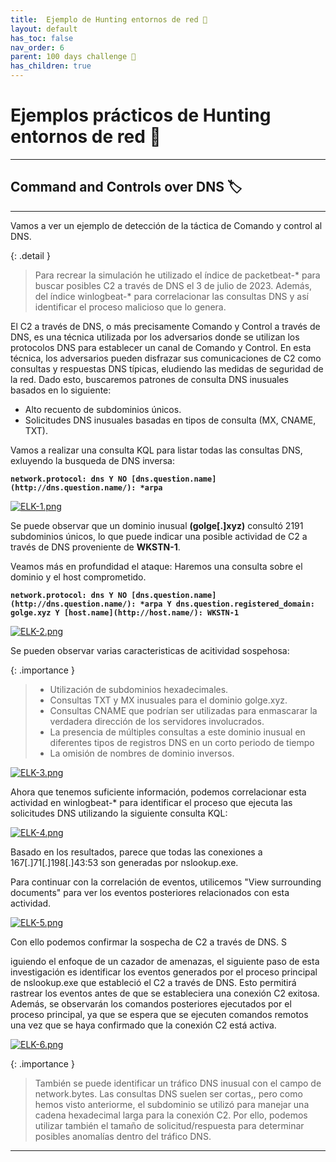 ```yaml
---
title:  Ejemplo de Hunting entornos de red 🥋
layout: default
has_toc: false
nav_order: 6
parent: 100 days challenge 🗻
has_children: true
---
```

# Ejemplos prácticos de Hunting entornos de red 🥋
---

## Command and Controls over DNS 🏷️
---

Vamos a ver un ejemplo de detección de la táctica de Comando y control al DNS.

{: .detail }
>Para recrear la simulación he utilizado el índice de packetbeat-* para buscar posibles C2 a través de DNS el 3 de julio de 2023. Además, del índice winlogbeat-* para correlacionar las consultas DNS y así identificar el proceso malicioso que lo genera. 

El C2 a través de DNS, o más precisamente Comando y Control a través de DNS, es una técnica utilizada por los adversarios donde se utilizan los protocolos DNS para establecer un canal de Comando y Control. En esta técnica, los adversarios pueden disfrazar sus comunicaciones de C2 como consultas y respuestas DNS típicas, eludiendo las medidas de seguridad de la red. Dado esto, buscaremos patrones de consulta DNS inusuales basados en lo siguiente:

- Alto recuento de subdominios únicos.
- Solicitudes DNS inusuales basadas en tipos de consulta (MX, CNAME, TXT).

Vamos a realizar una consulta KQL para listar todas las consultas DNS, exluyendo la busqueda de DNS inversa:

**`network.protocol: dns Y NO [dns.question.name](http://dns.question.name/): *arpa`**


[![ELK-1.png](https://i.postimg.cc/c4yYMKWQ/ELK-1.png)](https://postimg.cc/Dm687w8Z)


Se puede observar que un dominio inusual **(golge[.]xyz)** consultó 2191 subdominios únicos, lo que puede indicar una posible actividad de C2 a través de DNS proveniente de **WKSTN-1**. 

Veamos más en profundidad el ataque: Haremos una consulta sobre el dominio y el host comprometido.

**`network.protocol: dns Y NO [dns.question.name](http://dns.question.name/): *arpa Y dns.question.registered_domain: golge.xyz Y [host.name](http://host.name/): WKSTN-1`**

[![ELK-2.png](https://i.postimg.cc/mZFCHYvL/ELK-2.png)](https://postimg.cc/xqnXrzjh)


Se pueden observar varias caracteristicas de acitividad sospehosa:

{: .importance }
>- Utilización de subdominios hexadecimales.
>- Consultas TXT y MX inusuales para el dominio golge.xyz.
>- Consultas CNAME que podrían ser utilizadas para enmascarar la verdadera dirección de los servidores involucrados.
>- La presencia de múltiples consultas a este dominio inusual en diferentes tipos de registros DNS en un corto periodo de tiempo
>- La omisión de nombres de dominio inversos.


[![ELK-3.png](https://i.postimg.cc/yd2RGxZC/ELK-3.png)](https://postimg.cc/VrB5rYgK)

Ahora que tenemos suficiente información, podemos correlacionar esta actividad en winlogbeat-* para identificar el proceso que ejecuta las solicitudes DNS utilizando la siguiente consulta KQL:


[![ELK-4.png](https://i.postimg.cc/T1mbvxVL/ELK-4.png)](https://postimg.cc/p5WrKg1R)


Basado en los resultados, parece que todas las conexiones a 167[.]71[.]198[.]43:53 son generadas por nslookup.exe. 

Para continuar con la correlación de eventos, utilicemos "View surrounding documents" para ver los eventos posteriores relacionados con esta actividad.

[![ELK-5.png](https://i.postimg.cc/02YSt85h/ELK-5.png)](https://postimg.cc/JGht0CkQ)


Con ello podemos confirmar la sospecha de C2 a través de DNS. S

iguiendo el enfoque de un cazador de amenazas, el siguiente paso de esta investigación es identificar los eventos generados por el proceso principal de nslookup.exe que estableció el C2 a través de DNS. Esto permitirá rastrear los eventos antes de que se estableciera una conexión C2 exitosa. Además, se observarán los comandos posteriores ejecutados por el proceso principal, ya que se espera que se ejecuten comandos remotos una vez que se haya confirmado que la conexión C2 está activa.


[![ELK-6.png](https://i.postimg.cc/XvPMT670/ELK-6.png)](https://postimg.cc/GBvSyNyM)

{: .importance }
> También se puede identificar un tráfico DNS inusual con el campo de network.bytes. Las consultas DNS suelen ser cortas,, pero como hemos visto anteriorme, el subdominio se utilizó para manejar una cadena hexadecimal larga para la conexión C2. Por ello, podemos utilizar también el tamaño de solicitud/respuesta para determinar posibles anomalías dentro del tráfico DNS.

---